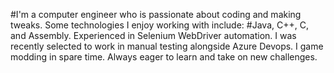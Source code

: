 #I'm a computer engineer who is passionate about coding and making tweaks. Some technologies I enjoy working with include:
#Java, C++, C, and Assembly. Experienced in Selenium WebDriver automation. I was recently selected to work in manual testing alongside Azure Devops. I game modding in spare time. Always eager to learn and take on new challenges.
